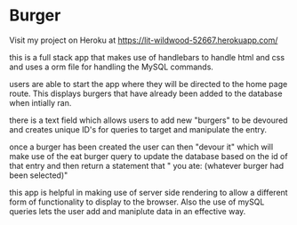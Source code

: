 # Burger


Visit my project on Heroku  at https://lit-wildwood-52667.herokuapp.com/


this is a full stack app that makes use of handlebars to handle html and css and uses a orm file for handling the MySQL commands.


users are able to start the app where they will be directed to the home page route. This displays burgers that have already been added to the database when intially ran.

there is a text field which allows users to add new "burgers" to be devoured and creates unique ID's for queries to target and manipulate the entry.

once a burger has been created the user can then "devour it" which will make use of the eat burger query to update the database based on the id of that entry and then return a statement that " you ate: (whatever burger had been selected)"


this app is helpful in making use of server side rendering to allow a different form of functionality to display to the browser. Also the use of mySQL queries lets the user add and maniplute data in an effective way.  

